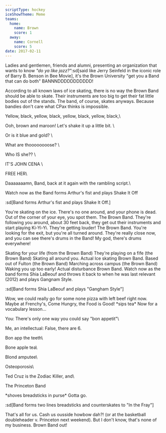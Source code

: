 ```yaml
---
scriptType: hockey
iceShowTheme: Meme
teams:
  home:
    name: Brown
    score: 1
  away:
    name: Cornell
    score: 5
date: 2017-02-11
---
```


Ladies and gentlemen, friends and alumni, presenting an organization that wants to know _"do ya like jazz?"_:sd[said like Jerry Seinfeld in the iconic role of Barry B. Benson in Bee Movie], it's the Brown University "get you a Band that can do both" BANNNDDDDDDDDDDD!

According to all known laws of ice skating, there is no way the Brown Band should be able to skate. Their instruments are too big to get their fat little bodies out of the stands. The band, of course, skates anyways. Because bandies don't care what CPax thinks is impossible.

Yellow, black, yellow, black, yellow, black, yellow, black,\

Ooh, brown and maroon! Let's shake it up a little bit. \

Or is it blue and gold? \

What are thoooooooose? \

Who IS she?? \

IT'S JOHN CENA \

FREE HER\

Daaaaaaamn, Band, back at it again with the rambling script.\

Watch now as the Band forms Arthur's fist and plays Shake It Off

:sd[Band forms Arthur's fist and plays Shake It Off.]

You're skating on the ice. There's no one around, and your phone is dead. Out of the corner of your eye, you spot them. The Brown Band. They're following you around, about 30 feet back, they get out their instruments and start playing Ki-Yi-Yi. They're getting louder! The Brown Band. You're looking for the exit, but you're all turned around. They're really close now, and you can see there's drums in the Band! My god, there's drums everywhere!

Skating for your life (from the Brown Band) They're playing on a fife (the Brown Band) Skating all around you. Actual Ice skating Brown Band. Based out of Fulton (the Brown Band) Marching across campus (the Brown Band) Waking you up too early! Actual disturbance Brown Band. Watch now as the band forms Shia LaBeouf and throws it back to when he was last relevant (2012) and plays Gangnam Style.

:sd[Band forms Shia LaBeouf and plays "Gangham Style"]

Wow, we could really go for some none pizza with left beef right now. Maybe at Frenchy's, Come Hungry, the Food is Good! \*sips tea\* Now for a vocabulary lesson...

You: There's only one way you could say "bon appetit"\

Me, an intellectual: False, there are 6.

Bon app the teeth\

Bone apple tea\

Blond amputee\

Osteoporosis\

Ted Cruz is the Zodiac Killer, and\

The Princeton Band

\*shoves breadsticks in purse\* Gotta go.

:sd[Band forms two lines breadsticks and counterskates to "In the Fray"]

That's all for us. Cash us ousside howbow dah?! (or at the basketball doubleheader v. Princeton next weekend). But I don't know, that's none of my business. Brown Band out!
